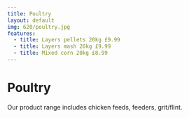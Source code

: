 ```yaml
---
title: Poultry
layout: default
img: 620/poultry.jpg
features:
  - title: Layers pellets 20kg £9.99
  - title: Layers mash 20kg £9.99
  - title: Mixed corn 20kg £8.99
---
```


# Poultry

Our product range includes chicken feeds, feeders, grit/flint.

